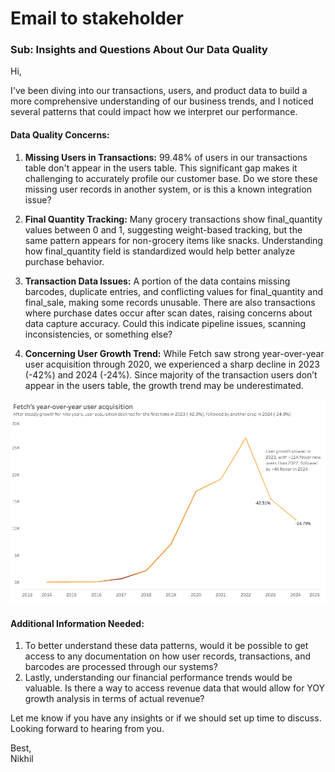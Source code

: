 # Email to stakeholder

### Sub: Insights and Questions About Our Data Quality

Hi,

I've been diving into our transactions, users, and product data to build a more comprehensive understanding of our business trends, and I noticed several patterns that could impact how we interpret our performance.

#### Data Quality Concerns:
1. **Missing Users in Transactions:** 99.48% of users in our transactions table don't appear in the users table. This significant gap makes it challenging to accurately profile our customer base. Do we store these missing user records in another system, or is this a known integration issue?

2. **Final Quantity Tracking:** Many grocery transactions show final_quantity values between 0 and 1, suggesting weight-based tracking, but the same pattern appears for non-grocery items like snacks. Understanding how final_quantity field is standardized would help better analyze purchase behavior.

3. **Transaction Data Issues:** A portion of the data contains missing barcodes, duplicate entries, and conflicting values for final_quantity and final_sale, making some records unusable. There are also transactions where purchase dates occur after scan dates, raising concerns about data capture accuracy. Could this indicate pipeline issues, scanning inconsistencies, or something else?

4. **Concerning User Growth Trend:** While Fetch saw strong year-over-year user acquisition through 2020, we experienced a sharp decline in 2023 (-42%) and 2024 (-24%). Since majority of the transaction users don’t appear in the users table, the growth trend may be underestimated.    

![Yoy_growth_chart](Images/Yoy_growth_chart.png?raw=true)

#### Additional Information Needed:
1. To better understand these data patterns, would it be possible to get access to any documentation on how user records, transactions, and barcodes are processed through our systems?
2. Lastly, understanding our financial performance trends would be valuable. Is there a way to access revenue data that would allow for YOY growth analysis in terms of actual revenue?

Let me know if you have any insights or if we should set up time to discuss. Looking forward to hearing from you.

Best,  
Nikhil

